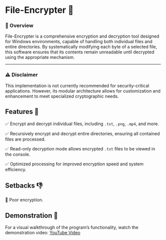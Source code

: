 # File-Encrypter 📂

### **🎯 Overview**
File-Encrypter is a comprehensive encryption and decryption tool designed for Windows environments, capable of handling both individual files and entire directories. By systematically modifying each byte of a selected file, this software ensures that its contents remain unreadable until decrypted using the appropriate mechanism.

---

### **⚠️ Disclaimer**
This implementation is not currently recommended for security-critical applications. However, its modular architecture allows for customization and enhancement to meet specialized cryptographic needs.

## Features 🔐

✅ Encrypt and decrypt individual files, including `.txt`, `.png`, `.mp4`, and more.

✅ Recursively encrypt and decrypt entire directories, ensuring all contained files are processed.

✅ Read-only decryption mode allows encrypted `.txt` files to be viewed in the console.

✅ Optimized processing for improved encryption speed and system efficiency.

## Setbacks 👎
📛 Poor encryption.

## Demonstration 🎥

For a visual walkthrough of the program’s functionality, watch the demonstration video: [YouTube Video](https://www.youtube.com/watch?v=X3O1fwBlgvs)

